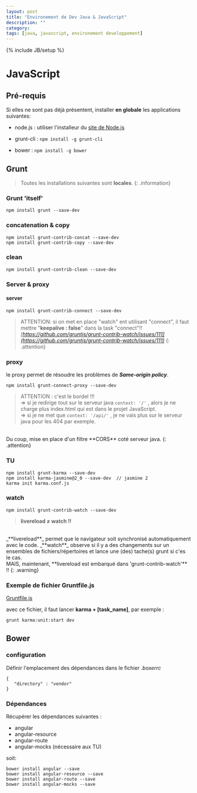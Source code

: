 ```yaml
---
layout: post
title: "Environement de Dev Java & JavaScript"
description: ""
category: 
tags: [java, javascript, environement developpement]
---
```

{% include JB/setup %}

# JavaScript

## Pré-requis  
Si elles ne sont pas déjà présentent, installer **en globale** les applications suivantes:  

  - node.js   : utiliser l'installeur du [site de Node.js](http://nodejs.org/)

  - grunt-cli : `npm install -g grunt-cli`

  - bower : `npm install -g bower`

## Grunt

>Toutes les installations suivantes sont **locales**.
{: .information}

### Grunt 'itself'

    npm install grunt --save-dev


### concatenation & copy

    npm install grunt-contrib-concat --save-dev
    npm install grunt-contrib-copy --save-dev


### clean
    
    npm install grunt-contrib-clean --save-dev

### Server & proxy

#### server

    npm install grunt-contrib-connect --save-dev

>ATTENTION: si on met en place "watch" ent utilisant "connect", il faut mettre "**keepalive : false**" dans la task "connect"!!  
_[https://github.com/gruntjs/grunt-contrib-watch/issues/111](https://github.com/gruntjs/grunt-contrib-watch/issues/111)_
{: .attention}

### proxy
le proxy permet de résoudre les problèmes de _**Same-origin policy**_.

    npm install grunt-connect-proxy --save-dev

>ATTENTION : c'est le bordel !!!  
  => si je redirige tout sur le serveur java `context: '/'` , alors je ne charge plus index.html qui est dans le projet JavaScript.    
  => si je ne met que `context: '/api/'` , je ne vais plus sur le serveur java pour les 404 par exemple.  
<br>
Du coup, mise en place d'un filtre **CORS** coté serveur java.
{: .attention}


### TU

    npm install grunt-karma --save-dev
    npm install karma-jasmine@2_0 --save-dev  // jasmine 2
    karma init karma.conf.js


### watch

    npm install grunt-contrib-watch --save-dev

>**livereload ≠ watch !!**  
<br> 
_**livereload**_ permet que le navigateur soit synchronisé automatiquement avec le code.  
_**watch**_ observe si il y a des changements sur un ensembles de fichiers/répertoires et lance une (des) tache(s) grunt si c'es le cas.  
<br>
MAIS, maintenant, **livereload est embarqué dans 'grunt-contrib-watch'** !!
{: .warning}


### Exemple de fichier Gruntfile.js
  
[Gruntfile.js](/assets/files/env_dev/Gruntfile.js)

avec ce fichier, il faut lancer **karma + [task_name]**, par exemple : 

    grunt karma:unit:start dev
    
    
## Bower

### configuration

Définir l'emplacement des dépendances dans le fichier _.boxerrc_

    {
       "directory" : "vendor"
    }


### Dépendances    
    
Récupérer les dépendances suivantes :

  - angular
  - angular-resource
  - angular-route
  - angular-mocks (nécessaire aux TU)

soit:
    
    bower install angular --save
    bower install angular-resource --save
    bower install angular-route --save
    bower install angular-mocks --save      
    
     